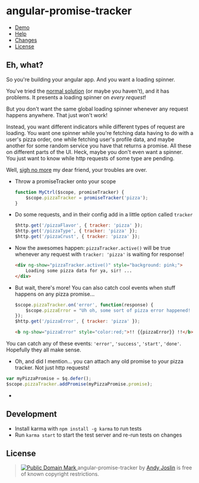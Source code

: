 angular-promise-tracker
=======================

* [Demo](http://plnkr.co/edit/3uAe0NdXLz1lCYlhpaMp?p=preview)
* [Help](https://github.com/ajoslin/angular-promise-tracker/wiki)
* [Changes](https://github.com/ajoslin/angular-promise-tracker/tree/master/CHANGELOG.md)
* [License](#license)


## Eh, what?

So you're building your angular app.  And you want a loading spinner.

You've tried the [normal solution](http://jsfiddle.net/zdam/dBR2r/) (or maybe you haven't), and it has problems.  It presents a loading spinner on *every request*!

But you don't want the same global loading spinner whenever any request happens anywhere. That just won't work!

Instead, you want different indicators while different types of request are loading.  You want one spinner while you're fetching data having to do with a user's pizza order, one while fetching user's profile data, and maybe another for some random service you have that returns a promise. All these on different parts of the UI.  Heck, maybe you don't even want a spinner.  You just want to know while http requests of some type are pending.

Well, [sigh no more](http://www.youtube.com/watch?v=eltHv58l8ig) my dear friend, your troubles are over.


* Throw a promiseTracker onto your scope

  ```js
  function MyCtrl($scope, promiseTracker) {
      $scope.pizzaTracker = promiseTracker('pizza');
  }
  ```

* Do some requests, and in their config add in a little option called `tracker`

  ```js
  $http.get('/pizzaFlavor', { tracker: 'pizza' });
  $http.get('/pizzaType', { tracker: 'pizza' });
  $http.get('/pizzaCrust', { tracker: 'pizza' });
  ```

* Now the awesomes happen: `pizzaTracker.active()` will be true whenever any request with `tracker: 'pizza'` is waiting for response!
 

  ```html
  <div ng-show="pizzaTracker.active()" style="background: pink;">
      Loading some pizza data for ya, sir! ...
  </div>
  ```

* But wait, there's more! You can also catch cool events when stuff happens on any pizza promise...

  ```js
  $scope.pizzaTracker.on('error', function(response) {
      $scope.pizzaError = "Uh oh, some sort of pizza error happened! " + response.data;
  });
  $http.get('/pizzaError', { tracker: 'pizza' });
  ```
  ```html
  <b ng-show="pizzaError" style="color:red;">!! {{pizzaError}} !!</b>
  ```

You can catch any of these events: `'error'`, `'success'`, `'start'`, `'done'`.  Hopefully they all make sense.

*  Oh, and did I mention... you can attach any old promise to your pizza tracker.  Not just http requests!

  ```js
  var myPizzaPromise = $q.defer();
  $scope.pizzaTracker.addPromise(myPizzaPromise.promise);
  ```

-

## Development

* Install karma with `npm install -g karma` to run tests
* Run `karma start` to start the test server and re-run tests on changes

## <a id="license"></a>License

> <a rel="license" href="http://creativecommons.org/publicdomain/mark/1.0/"> <img src="http://i.creativecommons.org/p/mark/1.0/80x15.png" style="border-style: none;" alt="Public Domain Mark" /> </a> <span property="dct:title">angular-promise-tracker</span> by <a href="http://andybam.com" rel="dct:creator"><span property="dct:title">Andy Joslin</span></a> is free of known copyright restrictions.
